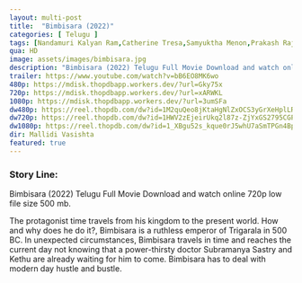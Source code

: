 ```yaml
---
layout: multi-post
title:  "Bimbisara (2022)"
categories: [ Telugu ]
tags: [Nandamuri Kalyan Ram,Catherine Tresa,Samyuktha Menon,Prakash Raj]
qua: HD
image: assets/images/bimbisara.jpg
description: "Bimbisara (2022) Telugu Full Movie Download and watch online 720p low file size 500 mb."
trailer: https://www.youtube.com/watch?v=bB6EO8MK6wo
480p: https://mdisk.thopdbapp.workers.dev/?url=Gky75x
720p: https://mdisk.thopdbapp.workers.dev/?url=xARWKL
1080p: https://mdisk.thopdbapp.workers.dev/?url=3umSFa
dw480p: https://reel.thopdb.com/dw?id=1M2quQeo8jKtaHgNlZxOCS3yGrXeHplLR
dw720p: https://reel.thopdb.com/dw?id=1HWV2zEjeirUkq2l87z-ZjYxGS2795CGP
dw1080p: https://reel.thopdb.com/dw?id=1_XBgu52s_kque0rJ5whU7aSmTPGn4BpS
dir: Mallidi Vasishta
featured: true
---
```


### Story Line:
Bimbisara (2022) Telugu Full Movie Download and watch online 720p low file size 500 mb.

The protagonist time travels from his kingdom to the present world. How and why does he do it?, Bimbisara is a ruthless emperor of Trigarala in 500 BC. In unexpected circumstances, Bimbisara travels in time and reaches the current day not knowing that a power-thirsty doctor Subramanya Sastry and Kethu are already waiting for him to come. Bimbisara has to deal with modern day hustle and bustle.






